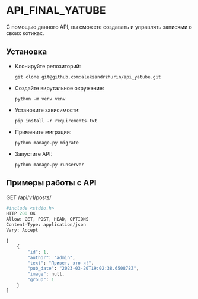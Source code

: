 # API_FINAL_YATUBE

С помощью данного API, вы сможете создавать и управлять записями о своих котиках. 

## Установка

- Клонируйте репозиторий: 
  ```
  git clone git@github.com:aleksandrzhurin/api_yatube.git
  ```
- Создайте вирутальное окружение:
    ```
    python -m venv venv
    ```
- Установите зависимости: 
    ```
    pip install -r requirements.txt
    ```
- Примените миграции: 
    ```
    python manage.py migrate
    ```
- Запустите API: 
    ```
    python manage.py runserver
    ```


## Примеры работы с API
GET /api/v1/posts/

```Python
#include <stdio.h>
HTTP 200 OK
Allow: GET, POST, HEAD, OPTIONS
Content-Type: application/json
Vary: Accept

[
    {
        "id": 1,
        "author": "admin",
        "text": "Привет, это я!",
        "pub_date": "2023-03-20T19:02:38.650878Z",
        "image": null,
        "group": 1
    }
]
```